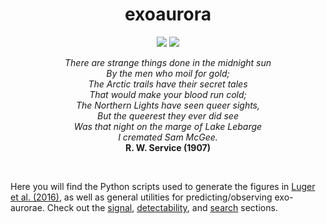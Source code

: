 <h1 align="center">
exoaurora
</h1>
<p align="center">
  <a href="http://arxiv.org/abs/1609.XXXXX"><img src="https://img.shields.io/badge/arXiv-1609.XXXXX-brightgreen.svg?style=flat"/></a>
  <a href="https://raw.githubusercontent.com/rodluger/exoaurora/master/LICENSE?token=AI5FKyB2RgXpN-0OM5HSsxq75IsQGMzXks5X8rHCwA%3D%3D"><img src="https://img.shields.io/badge/license-MIT-brightgreen.svg"/></a>
</p>
<p align="center"><i>
There are strange things done in the midnight sun<br>
By the men who moil for gold; <br>
The Arctic trails have their secret tales <br>
That would make your blood run cold; <br>
The Northern Lights have seen queer sights, <br>
But the queerest they ever did see <br>
Was that night on the marge of Lake Lebarge <br>
I cremated Sam McGee.<br>
</i>
<b>R. W. Service (1907)</b>
</p>

<br>

Here you will find the Python scripts used to generate the figures in [Luger et al. (2016)](), as well as general utilities for predicting/observing exo-aurorae. Check out the [signal](signal/), [detectability](detectability/), and [search](search/) sections.
